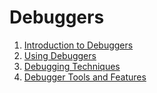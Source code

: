 # Debuggers

1. [Introduction to Debuggers](./Introduction%20to%20Debuggers.md)
2. [Using Debuggers](./Using%20Debuggers.md)
3. [Debugging Techniques](./Debugging%20Techniques.md)
4. [Debugger Tools and Features](./Debugger%20Tools%20and%20Features.md)
